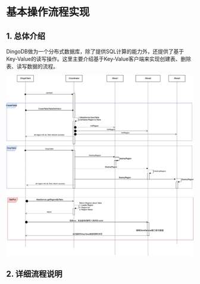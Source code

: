 # 基本操作流程实现



## 1. 总体介绍

DingoDB做为一个分布式数据库，除了提供SQL计算的能力外，还提供了基于Key-Value的读写操作。这里主要介绍基于Key-Value客户端来实现创建表、删除表、读写数据的流程。

![基本流程介绍.drawio](../images/基本流程介绍.drawio.png)



## 2. 详细流程说明

